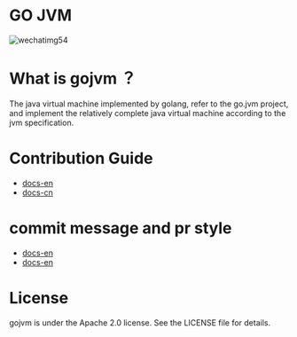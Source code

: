 
# GO JVM
![wechatimg54](https://user-images.githubusercontent.com/20379978/48917273-e224e380-eec0-11e8-9842-8b4ec0b1c2a7.jpeg)

# What is gojvm ？
The java virtual machine implemented by golang, refer to the go.jvm project, and implement the relatively complete java virtual machine according to the jvm specification.

# Contribution Guide
* [docs-en](https://github.com/go-jvm/gojvm/blob/master/CONTRIBUTING.md)
* [docs-cn](https://github.com/go-jvm/docs-cn/blob/master/CONTRIBUTING.md)

# commit message and pr style
* [docs-en](https://github.com/go-jvm/gojvm/blob/master/docs/commit-message-pr-style.md)
* [docs-en](https://github.com/go-jvm/docs-cn/blob/master/commit-message-pr-style.md)


# License
gojvm is under the Apache 2.0 license. See the LICENSE file for details.
